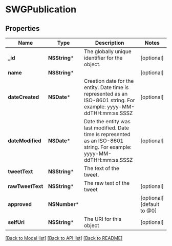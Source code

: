 # SWGPublication

## Properties
Name | Type | Description | Notes
------------ | ------------- | ------------- | -------------
**_id** | **NSString*** | The globally unique identifier for the object. | [optional] 
**name** | **NSString*** |  | [optional] 
**dateCreated** | **NSDate*** | Creation date for the entity. Date time is represented as an ISO-8601 string. For example: yyyy-MM-ddTHH:mm:ss.SSSZ | [optional] 
**dateModified** | **NSDate*** | Date the entity was last modified. Date time is represented as an ISO-8601 string. For example: yyyy-MM-ddTHH:mm:ss.SSSZ | [optional] 
**tweetText** | **NSString*** | The text of the tweet. | 
**rawTweetText** | **NSString*** | The raw text of the tweet | [optional] 
**approved** | **NSNumber*** |  | [optional] [default to @0]
**selfUri** | **NSString*** | The URI for this object | [optional] 

[[Back to Model list]](../README.md#documentation-for-models) [[Back to API list]](../README.md#documentation-for-api-endpoints) [[Back to README]](../README.md)


